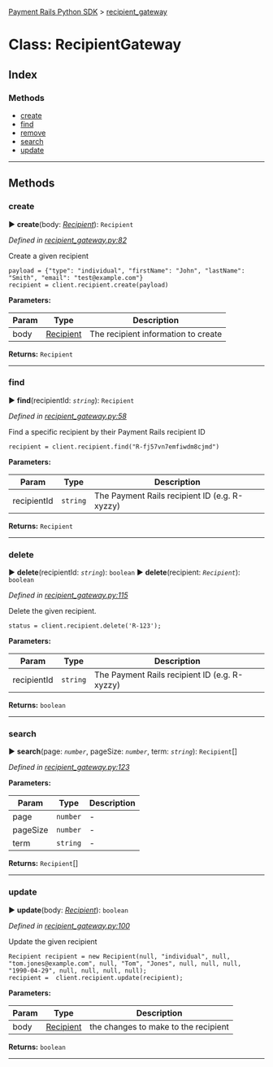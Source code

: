 [Payment Rails Python SDK](../README.md) > [recipient_gateway](../classes/recipientgateway.md)



# Class: RecipientGateway

## Index

### Methods

* [create](recipient_gateway.md#create)
* [find](recipient_gateway.md#find)
* [remove](recipient_gateway.md#remove)
* [search](recipient_gateway.md#search)
* [update](recipient_gateway.md#update)



---

## Methods
<a id="create"></a>

###  create

► **create**(body: *[Recipient](../types/recipient.md)*): `Recipient`



*Defined in [recipient_gateway.py:82](https://github.com/PaymentRails/python-sdk/tree/master/paymentrails/recipient_gateway.py#L82)*



Create a given recipient
     
    payload = {"type": "individual", "firstName": "John", "lastName": "Smith", "email": "test@example.com"}
    recipient = client.recipient.create(payload)


**Parameters:**

| Param | Type | Description |
| ------ | ------ | ------ |
| body | [Recipient](../types/recipient.md)   |  The recipient information to create |



**Returns:** `Recipient`



___

<a id="find"></a>

###  find

► **find**(recipientId: *`string`*): `Recipient`


*Defined in [recipient_gateway.py:58](https://github.com/PaymentRails/python-sdk/tree/master/paymentrails/recipient_gateway.py#L58)*



Find a specific recipient by their Payment Rails recipient ID

    recipient = client.recipient.find("R-fj57vn7emfiwdm8cjmd")


**Parameters:**

| Param | Type | Description |
| ------ | ------ | ------ |
| recipientId | `string`   |  The Payment Rails recipient ID (e.g. R-xyzzy) |



**Returns:** `Recipient`





___

<a id="delete"></a>

###  delete

► **delete**(recipientId: *`string`*): `boolean`
► **delete**(recipient: *`Recipient`*): `boolean`



*Defined in [recipient_gateway.py:115](https://github.com/PaymentRails/python-sdk/tree/master/paymentrails/recipient_gateway.py#L115)*



Delete the given recipient.

    status = client.recipient.delete('R-123');


**Parameters:**

| Param | Type | Description |
| ------ | ------ | ------ |
| recipientId | `string`   |  The Payment Rails recipient ID (e.g. R-xyzzy) |




**Returns:** `boolean`





___

<a id="search"></a>

###  search

► **search**(page: *`number`*, pageSize: *`number`*, term: *`string`*): `Recipient`[]



*Defined in [recipient_gateway.py:123](https://github.com/PaymentRails/python-sdk/tree/master/paymentrails/recipient_gateway.py#L123)*



**Parameters:**

| Param | Type | Description |
| ------ | ------ | ------ |
| page | `number`   |  - |
| pageSize | `number`   |  - |
| term | `string`   |  - |





**Returns:** `Recipient`[]





___

<a id="update"></a>

###  update

► **update**(body: *[Recipient](../types/recipient.md)*): `boolean`



*Defined in [recipient_gateway.py:100](https://github.com/PaymentRails/python-sdk/tree/master/paymentrails/recipient_gateway.py#L100)*



Update the given recipient

    Recipient recipient = new Recipient(null, "individual", null, "tom.jones@example.com", null, "Tom", "Jones", null, null, null, "1990-04-29", null, null, null, null);
    recipient =  client.recipient.update(recipient);


**Parameters:**

| Param | Type | Description |
| ------ | ------ | ------ |
| body | [Recipient](../types/recipient.md)   |  the changes to make to the recipient |





**Returns:** `boolean`





___


